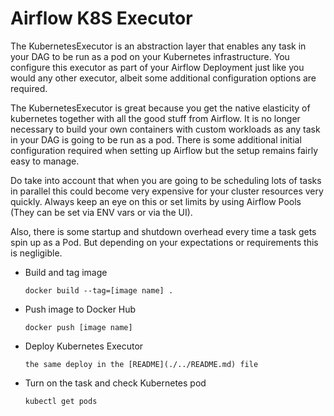 # Airflow K8S Executor
The KubernetesExecutor is an abstraction layer that enables any task in your DAG to be run as a pod on your Kubernetes infrastructure. You configure this executor as part of your Airflow Deployment just like you would any other executor, albeit some additional configuration options are required.

The KubernetesExecutor is great because you get the native elasticity of kubernetes together with all the good stuff from Airflow. It is no longer necessary to build your own containers with custom workloads as any task in your DAG is going to be run as a pod. There is some additional initial configuration required when setting up Airflow but the setup remains fairly easy to manage.

Do take into account that when you are going to be scheduling lots of tasks in parallel this could become very expensive for your cluster resources very quickly. Always keep an eye on this or set limits by using Airflow Pools (They can be set via ENV vars or via the UI).

Also, there is some startup and shutdown overhead every time a task gets spin up as a Pod. But depending on your expectations or requirements this is negligible.

+ Build and tag image
    ```
    docker build --tag=[image name] .
    ```

+ Push image to Docker Hub
    ```
    docker push [image name]
    ```

+ Deploy Kubernetes Executor
    ```
    the same deploy in the [README](./../README.md) file
    ```

+ Turn on the task and check Kubernetes pod
    ```
    kubectl get pods
    ```
